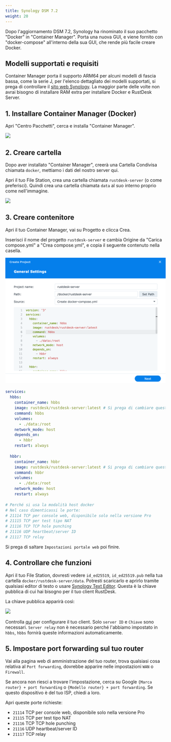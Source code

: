 ```yaml
---
title: Synology DSM 7.2
weight: 20
---
```

<!-- For translators: When translating elements like "buttons", don't just translate, please refer actual naming in their interface. -->
Dopo l'aggiornamento DSM 7.2, Synology ha rinominato il suo pacchetto "Docker" in "Container Manager". Porta una nuova GUI, e viene fornito con "docker-compose" all'interno della sua GUI, che rende più facile creare Docker.

## Modelli supportati e requisiti

Container Manager porta il supporto ARM64 per alcuni modelli di fascia bassa, come la serie J, per l'elenco dettagliato dei modelli supportati, si prega di controllare il [sito web Synology](https://www.synology.com/en-us/dsm/packages/ContainerManager).
La maggior parte delle volte non avrai bisogno di installare RAM extra per installare Docker e RustDesk Server.

## 1. Installare Container Manager (Docker)

Apri "Centro Pacchetti", cerca e installa "Container Manager".

![](images/dsm7_install_container_manager_though_package_center.png)

## 2. Creare cartella

Dopo aver installato "Container Manager", creerà una Cartella Condivisa chiamata `docker`, mettiamo i dati del nostro server qui.

Apri il tuo File Station, crea una cartella chiamata `rustdesk-server` (o come preferisci). Quindi crea una cartella chiamata `data` al suo interno proprio come nell'immagine.

![](images/dsm7_create_required_folders.png)

## 3. Creare contenitore

Apri il tuo Container Manager, vai su Progetto e clicca Crea.

Inserisci il nome del progetto `rustdesk-server` e cambia Origine da "Carica compose.yml" a "Crea compose.yml", e copia il seguente contenuto nella casella.

![](images/dsm7_creating_project_init.png?v2)

```yaml
services:
  hbbs:
    container_name: hbbs
    image: rustdesk/rustdesk-server:latest # Si prega di cambiare questo in rustdesk/rustdesk-server-pro:latest se si vuole installare Pro.
    command: hbbs
    volumes:
      - ./data:/root
    network_mode: host
    depends_on:
      - hbbr
    restart: always

  hbbr:
    container_name: hbbr
    image: rustdesk/rustdesk-server:latest # Si prega di cambiare questo in rustdesk/rustdesk-server-pro:latest se si vuole installare Pro.
    command: hbbr
    volumes:
      - ./data:/root
    network_mode: host
    restart: always

# Perché si usa la modalità host docker
# Nel caso dimenticassi le porte:
# 21114 TCP per console web, disponibile solo nella versione Pro
# 21115 TCP per test tipo NAT
# 21116 TCP TCP hole punching
# 21116 UDP heartbeat/server ID
# 21117 TCP relay
```

Si prega di saltare `Impostazioni portale web` poi finire.

## 4. Controllare che funzioni

Apri il tuo File Station, dovresti vedere `id_ed25519`, `id_ed25519.pub` nella tua cartella `docker/rustdesk-server/data`. Potresti scaricarlo e aprirlo tramite qualsiasi editor di testo o usare [Synology Text Editor](https://www.synology.com/en-us/dsm/packages/TextEditor). Questa è la chiave pubblica di cui hai bisogno per il tuo client RustDesk.

La chiave pubblica apparirà così:

![](images/dsm7_viewing_public_key_though_syno_text_editor.png)

Controlla [qui](/docs/en/client) per configurare il tuo client. Solo `server ID` e `Chiave` sono necessari. `Server relay` non è necessario perché l'abbiamo impostato in `hbbs`, `hbbs` fornirà queste informazioni automaticamente.

## 5. Impostare port forwarding sul tuo router

Vai alla pagina web di amministrazione del tuo router, trova qualsiasi cosa relativa al `Port forwarding`, dovrebbe apparire nelle impostazioni `WAN` o `Firewall`.

Se ancora non riesci a trovare l'impostazione, cerca su Google `{Marca router} + port forwarding` o `{Modello router} + port forwarding`. Se questo dispositivo è del tuo ISP, chiedi a loro.

Apri queste porte richieste:
  * `21114` TCP per console web, disponibile solo nella versione Pro
  * `21115` TCP per test tipo NAT
  * `21116` TCP TCP hole punching
  * `21116` UDP heartbeat/server ID
  * `21117` TCP relay